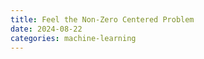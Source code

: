 ```yaml
---
title: Feel the Non-Zero Centered Problem
date: 2024-08-22
categories: machine-learning
---
```


<div>
<script src="https://cdn.jsdelivr.net/npm/phaser@3.55.2/dist/phaser.js"></script>
    <script>
      const config = {
        type: Phaser.AUTO,
        width: 600,
        height: 400,
        backgroundColor: "#ffffff",
        scene: {
          preload: preload,
          create: create,
          update: update,
        },
      };

      const startPos = { x: 50, y: 50 };
      const targetPos = { x: 750, y: 550 };
      const speed = 2; // 움직임 속도

      let player;
      let target;
      let pathGraphics;
      let goalReached = false;
      let startTime;
      let elapsedTime = 0;
      let timeText;
      let path = [];
      let instructionsText;
      let waitingForStart = true;
      let cursors;

      const game = new Phaser.Game(config);

      function preload() {
        // 필요한 리소스를 로드하는 곳입니다.
      }

      function create() {
        // 설명서 추가
        instructionsText = this.add
          .text(
            400,
            300,
            "목표: 빨간 공에 도달하세요.\n\n입력키의 부호가 같은 방향으로만 움직일 수 있습니다.\n\n오른쪽 위로 이동, 왼쪽 아래로 이동.\n\n시작하려면 아무 키나 누르세요.",
            {
              fontSize: "24px",
              fill: "#000000",
              align: "center",
            }
          )
          .setOrigin(0.5);

        // 키 입력 대기
        this.input.keyboard.on("keydown", startGame, this);
        cursors = this.input.keyboard.createCursorKeys(); // 방향키 입력 받기
      }

      function startGame() {
        if (waitingForStart) {
          waitingForStart = false;

          // 설명서 제거
          instructionsText.setVisible(false);

          // 게임 초기 설정
          player = this.add.circle(startPos.x, startPos.y, 10, 0x000000);
          target = this.add.circle(targetPos.x, targetPos.y, 10, 0xff0000);
          pathGraphics = this.add.graphics({
            lineStyle: { width: 5, color: 0x0000ff },
          });
          startTime = Date.now();
          timeText = this.add.text(10, 10, "시간: 0초", {
            fontSize: "28px",
            fill: "#000000",
          });

          path.push({ x: player.x, y: player.y });
        }
      }

      function update() {
        if (!waitingForStart && !goalReached) {
          elapsedTime = (Date.now() - startTime) / 1000;
          timeText.setText(`시간: ${elapsedTime.toFixed(2)}초`);

          pathGraphics.clear();
          for (let i = 1; i < path.length; i++) {
            pathGraphics.strokeLineShape(
              new Phaser.Geom.Line(
                path[i - 1].x,
                path[i - 1].y,
                path[i].x,
                path[i].y
              )
            );
          }

          let moved = false;

          if (cursors.right.isDown && cursors.up.isDown) {
            player.x += speed * 1.5;
            player.y -= speed;
            moved = true;
          } else if (cursors.left.isDown && cursors.down.isDown) {
            player.x -= speed;
            player.y += speed * 1.5;
            moved = true;
          } else if (cursors.left.isDown && cursors.up.isDown) {
            player.x -= speed * 0.3;
            player.y -= speed;
            moved = true;
          }

          if (moved) {
            path.push({ x: player.x, y: player.y });
          }

          if (
            Phaser.Math.Distance.Between(
              player.x,
              player.y,
              target.x,
              target.y
            ) < 10
          ) {
            goalReached = true;
            this.add
              .text(400, 300, "목표 지점에 도달했습니다!", {
                fontSize: "40px",
                fill: "#ff0000",
              })
              .setOrigin(0.5);
            this.add
              .text(400, 350, `소요 시간: ${elapsedTime.toFixed(2)}초`, {
                fontSize: "28px",
                fill: "#ff0000",
              })
              .setOrigin(0.5);
            this.add
              .text(400, 400, "다시 시작하려면 F5를 누르세요.", {
                fontSize: "28px",
                fill: "#ff0000",
              })
              .setOrigin(0.5);
          }
        }
      }

  </script>
</div>

